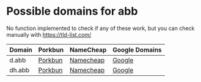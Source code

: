# Possible domains for abb

No function implemented to check if any of these work, but you can check manually with https://tld-list.com/

| Domain | Porkbun | NameCheap | Google Domains |
|---|---|---|---|
| d.abb | [Porkbun](https://porkbun.com/checkout/search?prb=e814663da1&tlds=&idnLanguage=&search=search&q=d.abb) | [Namecheap](https://www.namecheap.com/domains/registration/results/?domain=d.abb) | [Google](https://domains.google.com/registrar/search?searchTerm=d.abb) |
| dh.abb | [Porkbun](https://porkbun.com/checkout/search?prb=e814663da1&tlds=&idnLanguage=&search=search&q=dh.abb) | [Namecheap](https://www.namecheap.com/domains/registration/results/?domain=dh.abb) | [Google](https://domains.google.com/registrar/search?searchTerm=dh.abb) |
